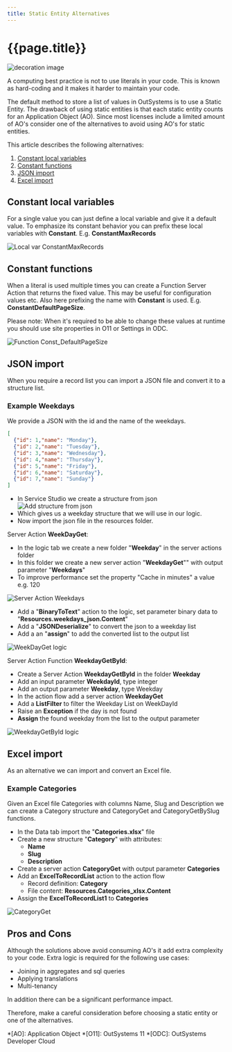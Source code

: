 ```yaml
---
title: Static Entity Alternatives
---
```

# {{page.title}}

![decoration image](/how-to/images/image-from-rawpixel-id-50145-jpeg.jpg)

A computing best practice is not to use literals in your code. This is known as hard-coding and it makes it harder to maintain your code.

The default method to store a list of values in OutSystems is to use a Static Entity. The drawback of using static entities is that each static entity counts for an Application Object (AO). Since most licenses include a limited amount of AO's consider one of the alternatives to avoid using AO's for static entities.

This article describes the following alternatives:

1. [Constant local variables](#constant-local-variables)
1. [Constant functions](#constant-functions)
1. [JSON import](#json-import)
1. [Excel import](#excel-import)

## Constant local variables

For a single value you can just define a local variable and give it a default value. To emphasize its constant behavior you can prefix these local variables with **Constant**. E.g. **ConstantMaxRecords**

![Local var ConstantMaxRecords](/how-to/images/ConstantMaxRecords.png)

## Constant functions

When a literal is used multiple times you can create a Function Server Action that returns the fixed value. This may be useful for configuration values etc. Also here prefixing the name with **Constant** is used. E.g. **ConstantDefaultPageSize**.

Please note: When it's required to be able to change these values at runtime you should use site properties in O11 or Settings in ODC.

![Function Const_DefaultPageSize](/how-to/images/Function_ConstantDefaultPageSize.png)

## JSON import

When you require a record list you can import a JSON file and convert it to a structure list.

### Example Weekdays

We provide a JSON with the id and the name of the weekdays.

```json
[
  {"id": 1,"name": "Monday"},
  {"id": 2,"name": "Tuesday"},
  {"id": 3,"name": "Wednesday"},
  {"id": 4,"name": "Thursday"},
  {"id": 5,"name": "Friday"},
  {"id": 6,"name": "Saturday"},
  {"id": 7,"name": "Sunday"}
]
```

* In Service Studio we create a structure from json
![Add structure from json](/how-to/images/AddStructureFromJSon.png)
* Which gives us a weekday structure that we will use in our logic.
* Now import the json file in the resources folder.

Server Action **WeekDayGet**:

* In the logic tab we create a new folder "**Weekday**" in the server actions folder
* In this folder we create a new server action "**WeekdayGet**"" with output parameter "**Weekdays**"
* To improve performance set the property "Cache in minutes" a value e.g. 120

![Server Action Weekdays](/how-to/images/SA_Weekdays.png)

* Add a "**BinaryToText**" action to the logic, set parameter binary data to "**Resources.weekdays_json.Content**"
* Add a "**JSONDeserialize**" to convert the json to a weekday list
* Add a an "**assign**" to add the converted list to the output list

![WeekDayGet logic](/how-to/images/WeekDayGetLogic.png)

Server Action Function **WeekdayGetById**:

* Create a Server Action **WeekdayGetById** in the folder **Weekday**
* Add an input parameter **WeekdayId**, type integer
* Add an output parameter **Weekday**, type Weekday
* In the action flow add a server action **WeekdayGet**
* Add a **ListFilter** to filter the Weekday List on WeekDayId
* Raise an **Exception** if the day is not found
* **Assign** the found weekday from the list to the output parameter

![WeekdayGetById logic](/how-to/images/WeekDayGetById.png)

## Excel import

As an alternative we can import and convert an Excel file.

### Example Categories

Given an Excel file Categories with columns Name, Slug and Description we can create a Category structure and CategoryGet and CategoryGetBySlug functions.

* In the Data tab import the "**Categories.xlsx**" file
* Create a new structure "**Category**" with attributes:
    * **Name**
    * **Slug**
    * **Description**
* Create a server action **CategoryGet** with output parameter **Categories**
* Add an **ExcelToRecordList** action to the action flow
    * Record definition: **Category**
    * File content: **Resources.Categories_xlsx.Content**
* Assign the **ExcelToRecordList1** to **Categories**

![CategoryGet](/how-to/images/CategoryGet.png)

## Pros and Cons

Although the solutions above avoid consuming AO's it add extra complexity to your code. Extra logic is required for the following use cases:

* Joining in aggregates and sql queries
* Applying translations
* Multi-tenancy

In addition there can be a significant performance impact.

Therefore, make a careful consideration before choosing a static entity or one of the alternatives.

*[AO]: Application Object
*[O11]: OutSystems 11
*[ODC]: OutSystems Developer Cloud
